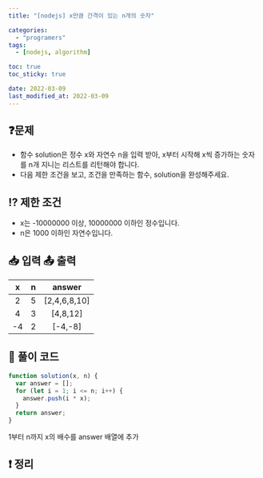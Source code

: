 ```yaml
---
title: "[nodejs] x만큼 간격이 있는 n개의 숫자"

categories:
  - "programers"
tags:
  - [nodejs, algorithm]

toc: true
toc_sticky: true

date: 2022-03-09
last_modified_at: 2022-03-09
---
```


## ❓문제

- 함수 solution은 정수 x와 자연수 n을 입력 받아, x부터 시작해 x씩 증가하는 숫자를 n개 지니는 리스트를 리턴해야 합니다.
- 다음 제한 조건을 보고, 조건을 만족하는 함수, solution을 완성해주세요.

## ⁉️ 제한 조건

- x는 -10000000 이상, 10000000 이하인 정수입니다.
- n은 1000 이하인 자연수입니다.

## 📥 입력 📤 출력

|  x  |  n  |    answer    |
| :-: | :-: | :----------: |
|  2  |  5  | [2,4,6,8,10] |
|  4  |  3  |   [4,8,12]   |
| -4  |  2  |   [-4,-8]    |

## 📝 풀이 코드

```js
function solution(x, n) {
  var answer = [];
  for (let i = 1; i <= n; i++) {
    answer.push(i * x);
  }
  return answer;
}
```

1부터 n까지 x의 배수를 answer 배열에 추가

## ❗️ 정리
